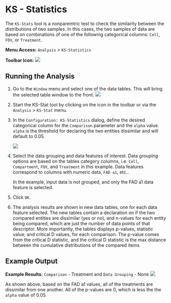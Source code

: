 # KS - Statistics

The `KS-Stats` tool is a nonparemtric test to check the similarity between the distributions of two samples. In this cases, the two samples of data are based on combinations of one of the following categorical columns: `Cell`, `FOV`, or `Treatment`.

**Menu Access:** `Analysis` > `KS-Statistics`

**Toolbar Icon:** ![](/images/analysis/ks.png)

## Running the Analysis

1. Go to the `Window` menu and select one of the data tables. This will bring the selected table window to the front.
    ![](/images/data/exdata_table.png)

2. Start the KS-Stat tool by clicking on the icon in the toolbar or via the `Analysis` > `KS-Stat` menu.

3. In the `Configuration: KS-Statistics` dialog, define the desired categorical column for the `Comparison` parameter and the `alpha` value. `alpha` is the threshold for declaring the two entities dissimilar and will default to 0.05.
    
    ![](/images/analysis/ks-config1.png)

4. Select the data grouping and data features of interest. Data grouping options are based on the tables category columns,  i.e. `Cell`, `Compartment`, `FOV`, and `Treatment` in this example. Data features correspond to columns with numeric data, `FAD a1`, etc..

    In the example, input data is not grouped, and only the FAD a1 data feature is selected. 
    
4. Click `OK`.

5. The analysis results are shown in new data tables, one for each data feature selected. The new tables contain a declaration on if the two compared entities are dissimilar (yes or no), and n-values for each entity being compared, which are just the number of data points of that descriptor. More importantly, the tables displays p-values, statistic value, and critical D values, for each comparison. The p-value comes from the critical D statistic, and the critical D statistic is the max distance between the cumulative distributions of the compared items
## Example Output

**Example Results:** `Comparison` - Treatment and `Data Grouping` - None
![](/images/analysis/ks-results.png)

As shown above, based on the FAD a1 values, all of the treatments are dissimilar from one another. All of the p-values are 0, which is less the the `alpha` value of 0.05.
